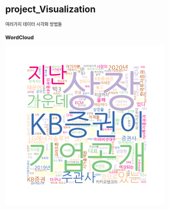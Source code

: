 # project_Visualization
여러가지 데이터 시각화 방법들



### WordCloud
![news_worldcloud.jpg](./img/news_worldcloud.jpg)
